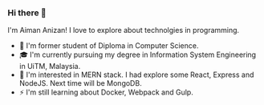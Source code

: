### Hi there 👋

I'm Aiman Anizan! I love to explore about technolgies in programming.

-   📜 I'm former student of Diploma in Computer Science.
-   🎓 I'm currently pursuing my degree in Information System Engineering in UiTM, Malaysia.
-   🌱 I'm interested in MERN stack. I had explore some React, Express and NodeJS. Next time will be MongoDB.
-   ⚡ I'm still learning about Docker, Webpack and Gulp.

